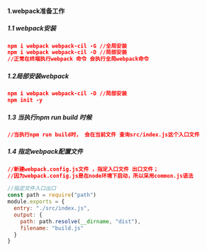 #### 1.webpack准备工作

##### 1.1 webpack安装 

````json
npm i webpack webpack-cil -G //全局安装
npm i webpack webpack-cil -D //局部安装
//正常在终端执行webpack 命令 会执行全局webpack命令
````

##### 1.2局部安装webpack

````json
npm i webpack webpack-cil -D //局部安装
npm init -y
````

##### 1.3 当执行npm run build 时候

````json
//当执行npm run build时， 会在当前文件 查询src/index.js这个入口文件
````

##### 1.4  **指定webpack配置文件**  

````json
//新建webpack.config.js文件 ，指定入口文件 出口文件；
//因为webpack.config.js是在node环境下启动，所以采用common.js语法
````

````js
//指定文件入口出口
const path = require("path")
module.exports = {
  entry: "./src/index.js",
  output: {
    path: path.resolve(__dirname, "dist"),
    filename: "build.js"
  }
}
````

